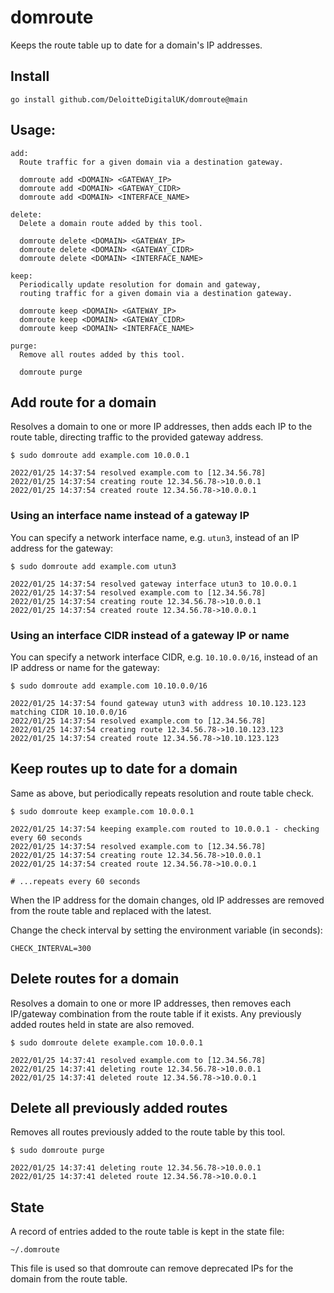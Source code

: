 # domroute

Keeps the route table up to date for a domain's IP addresses.

## Install

    go install github.com/DeloitteDigitalUK/domroute@main

## Usage:

```
add:
  Route traffic for a given domain via a destination gateway.

  domroute add <DOMAIN> <GATEWAY_IP>
  domroute add <DOMAIN> <GATEWAY_CIDR>
  domroute add <DOMAIN> <INTERFACE_NAME>

delete:
  Delete a domain route added by this tool.

  domroute delete <DOMAIN> <GATEWAY_IP>
  domroute delete <DOMAIN> <GATEWAY_CIDR>
  domroute delete <DOMAIN> <INTERFACE_NAME>

keep:
  Periodically update resolution for domain and gateway,
  routing traffic for a given domain via a destination gateway.

  domroute keep <DOMAIN> <GATEWAY_IP>
  domroute keep <DOMAIN> <GATEWAY_CIDR>
  domroute keep <DOMAIN> <INTERFACE_NAME>

purge:
  Remove all routes added by this tool.

  domroute purge
```

## Add route for a domain

Resolves a domain to one or more IP addresses, then adds each IP to the route table, directing traffic to the provided gateway address.

```shell
$ sudo domroute add example.com 10.0.0.1

2022/01/25 14:37:54 resolved example.com to [12.34.56.78]
2022/01/25 14:37:54 creating route 12.34.56.78->10.0.0.1
2022/01/25 14:37:54 created route 12.34.56.78->10.0.0.1
```

### Using an interface name instead of a gateway IP

You can specify a network interface name, e.g. `utun3`, instead of an IP address for the gateway:

```shell
$ sudo domroute add example.com utun3

2022/01/25 14:37:54 resolved gateway interface utun3 to 10.0.0.1
2022/01/25 14:37:54 resolved example.com to [12.34.56.78]
2022/01/25 14:37:54 creating route 12.34.56.78->10.0.0.1
2022/01/25 14:37:54 created route 12.34.56.78->10.0.0.1
```

### Using an interface CIDR instead of a gateway IP or name

You can specify a network interface CIDR, e.g. `10.10.0.0/16`, instead of an IP address or name for the gateway:

```shell
$ sudo domroute add example.com 10.10.0.0/16

2022/01/25 14:37:54 found gateway utun3 with address 10.10.123.123 matching CIDR 10.10.0.0/16
2022/01/25 14:37:54 resolved example.com to [12.34.56.78]
2022/01/25 14:37:54 creating route 12.34.56.78->10.10.123.123
2022/01/25 14:37:54 created route 12.34.56.78->10.10.123.123
```

## Keep routes up to date for a domain

Same as above, but periodically repeats resolution and route table check.

```shell
$ sudo domroute keep example.com 10.0.0.1

2022/01/25 14:37:54 keeping example.com routed to 10.0.0.1 - checking every 60 seconds
2022/01/25 14:37:54 resolved example.com to [12.34.56.78]
2022/01/25 14:37:54 creating route 12.34.56.78->10.0.0.1
2022/01/25 14:37:54 created route 12.34.56.78->10.0.0.1

# ...repeats every 60 seconds
```

When the IP address for the domain changes, old IP addresses are removed from the route table and replaced with the latest.

Change the check interval by setting the environment variable (in seconds):

    CHECK_INTERVAL=300

## Delete routes for a domain

Resolves a domain to one or more IP addresses, then removes each IP/gateway combination from the route table if it exists. Any previously added routes held in state are also removed.

```shell
$ sudo domroute delete example.com 10.0.0.1

2022/01/25 14:37:41 resolved example.com to [12.34.56.78]
2022/01/25 14:37:41 deleting route 12.34.56.78->10.0.0.1
2022/01/25 14:37:41 deleted route 12.34.56.78->10.0.0.1
```

## Delete all previously added routes

Removes all routes previously added to the route table by this tool.

```shell
$ sudo domroute purge

2022/01/25 14:37:41 deleting route 12.34.56.78->10.0.0.1
2022/01/25 14:37:41 deleted route 12.34.56.78->10.0.0.1
```

## State

A record of entries added to the route table is kept in the state file:

    ~/.domroute

This file is used so that domroute can remove deprecated IPs for the domain from the route table.
